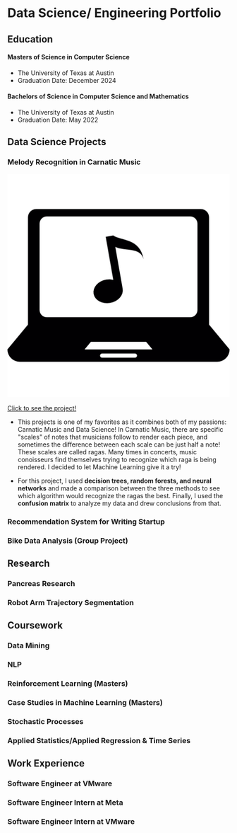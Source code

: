# Data Science/ Engineering Portfolio

## Education
#### Masters of Science in Computer Science 
- The University of Texas at Austin 
- Graduation Date: December 2024

#### Bachelors of Science in Computer Science and Mathematics
- The University of Texas at Austin
- Graduation Date: May 2022

## Data Science Projects

### Melody Recognition in Carnatic Music

![Melody Recognition in Carnatic Music](/assets/img/laptop_22810.png)

[Click to see the project!](https://github.com/Shiviiii23/Carnatic-Music-ML/tree/main)
- This projects is one of my favorites as it combines both of my passions: Carnatic Music and Data Science! In Carnatic Music, there are specific "scales" of notes that musicians follow to render each piece, and sometimes the difference between each scale can be just half a note! These scales are called ragas. Many times in concerts, music conoisseurs find themselves trying to recognize which raga is being rendered. I decided to let Machine Learning give it a try!
  
- For this project, I used **decision trees, random forests, and neural networks** and made a comparison between the three methods to see which algorithm would recognize the ragas the best. Finally, I used the **confusion matrix** to analyze my data and drew conclusions from that.
  

### Recommendation System for Writing Startup

### Bike Data Analysis (Group Project)


## Research

### Pancreas Research

### Robot Arm Trajectory Segmentation 

## Coursework

### Data Mining

### NLP 

### Reinforcement Learning (Masters)


### Case Studies in Machine Learning (Masters)

### Stochastic Processes


### Applied Statistics/Applied Regression & Time Series


## Work Experience

### Software Engineer at VMware

### Software Engineer Intern at Meta

### Software Engineer Intern at VMware




